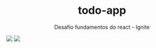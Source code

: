 <h1 align="center">todo-app</h1> 
<p align="center"> Desafio fundamentos do react - Ignite</p>

<img src="https://img.shields.io/static/v1?label=React&message=v18.2.0&color=1E90FF&style=for-the-badge&logo=ghost"/>
<img src="https://img.shields.io/static/v1?label=phosphor-react&message=v1.4.1&color=90EE90&style=for-the-badge&logo=ghost"/>
